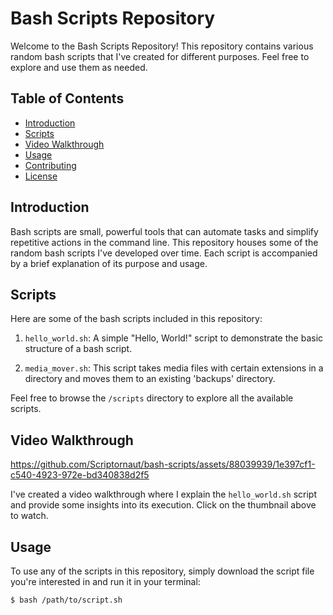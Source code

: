 # Bash Scripts Repository

Welcome to the Bash Scripts Repository! This repository contains various random bash scripts that I've created for different purposes. Feel free to explore and use them as needed.

## Table of Contents

- [Introduction](#introduction)
- [Scripts](#scripts)
- [Video Walkthrough](#video-walkthrough)
- [Usage](#usage)
- [Contributing](#contributing)
- [License](#license)

## Introduction

Bash scripts are small, powerful tools that can automate tasks and simplify repetitive actions in the command line. This repository houses some of the random bash scripts I've developed over time. Each script is accompanied by a brief explanation of its purpose and usage.

## Scripts

Here are some of the bash scripts included in this repository:

1. `hello_world.sh`: A simple "Hello, World!" script to demonstrate the basic structure of a bash script.

2. `media_mover.sh`: This script takes media files with certain extensions in a directory and moves them to an existing 'backups' directory.


Feel free to browse the `/scripts` directory to explore all the available scripts.

## Video Walkthrough

https://github.com/Scriptornaut/bash-scripts/assets/88039939/1e397cf1-c540-4923-972e-bd340838d2f5

I've created a video walkthrough where I explain the `hello_world.sh` script and provide some insights into its execution. Click on the thumbnail above to watch.

## Usage

To use any of the scripts in this repository, simply download the script file you're interested in and run it in your terminal:

```bash
$ bash /path/to/script.sh




